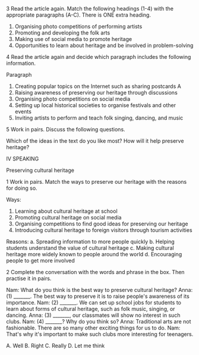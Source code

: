 3 Read the article again. Match the following headings (1-4) with the appropriate paragraphs (A-C). There is ONE extra heading.

1. Organising photo competitions of performing artists
2. Promoting and developing the folk arts
3. Making use of social media to promote heritage
4. Opportunities to learn about heritage and be involved in problem-solving

4 Read the article again and decide which paragraph includes the following information.

Paragraph
1. Creating popular topics on the Internet such as sharing postcards          A
2. Raising awareness of preserving our heritage through discussions
3. Organising photo competitions on social media
4. Setting up local historical societies to organise festivals and other events
5. Inviting artists to perform and teach folk singing, dancing, and music

5 Work in pairs. Discuss the following questions.

Which of the ideas in the text do you like most? How will it help preserve heritage?

IV SPEAKING

Preserving cultural heritage

1 Work in pairs. Match the ways to preserve our heritage with the reasons for doing so.

Ways:
1. Learning about cultural heritage at school
2. Promoting cultural heritage on social media
3. Organising competitions to find good ideas for preserving our heritage
4. Introducing cultural heritage to foreign visitors through tourism activities

Reasons:
a. Spreading information to more people quickly
b. Helping students understand the value of cultural heritage
c. Making cultural heritage more widely known to people around the world
d. Encouraging people to get more involved

2 Complete the conversation with the words and phrase in the box. Then practise it in pairs.

Nam: What do you think is the best way to preserve cultural heritage?
Anna: (1) _______. The best way to preserve it is to raise people's awareness of its importance.
Nam: (2) _______. We can set up school jobs for students to learn about forms of cultural heritage, such as folk music, singing, or dancing.
Anna: (3) _______, our classmates will show no interest in such clubs.
Nam: (4) _______? Why do you think so?
Anna: Traditional arts are not fashionable. There are so many other exciting things for us to do.
Nam: That's why it's important to make such clubs more interesting for teenagers.

A. Well
B. Right
C. Really
D. Let me think